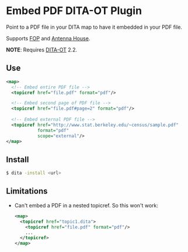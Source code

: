 Embed PDF DITA-OT Plugin
========================

Point to a PDF file in your DITA map to have it embedded in your PDF file.

Supports [FOP][fop] and [Antenna House][ah].

**NOTE**: Requires [DITA-OT][dita-ot] 2.2.

## Use

```xml
<map>
  <!-- Embed entire PDF file -->
  <topicref href="file.pdf" format="pdf"/>

  <!-- Embed second page of PDF file -->
  <topicref href="file.pdf#page=2" format="pdf"/>
  
  <!-- Embed external PDF file -->
  <topicref href="http://www.stat.berkeley.edu/~census/sample.pdf"
            format="pdf"
            scope="external"/>
</map>
```

## Install

```bash
$ dita -install <url>
```

## Limitations

- Can't embed a PDF in a nested topicref. So this won't work:

    ```xml
    <map>
      <topicref href="topic1.dita">
        <topicref href="file.pdf" format="pdf"/>
        ...
      </topicref>
    </map>
    ```

[ah]: http://www.antennahouse.com
[dita-ot]: http://www.dita-ot.org
[fop]: https://xmlgraphics.apache.org